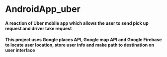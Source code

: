# AndroidApp_uber
#### A reaction of Uber mobile app which allows the user to send pick up request and driver take request
#### This project uses Google places API, Google map API and Google Firebase to locate user location, store user info and make path to destination on user interface
